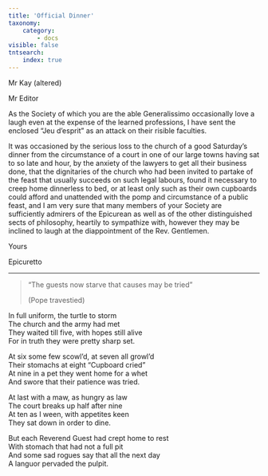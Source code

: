 ```yaml
---
title: 'Official Dinner'
taxonomy:
    category:
        - docs
visible: false
tntsearch:
    index: true
---
```


<div class="author">Mr Kay (altered)</div>

Mr Editor  

As the Society of which you are the able Generalissimo occasionally love a laugh even at the expense of the learned professions, I have sent the enclosed “Jeu d’esprit” as an attack on their risible faculties.  

It was occasioned by the serious loss to the church of a good Saturday’s dinner from the circumstance of a court in one of our large towns having sat to so late and hour, by the anxiety of the lawyers to get all their business done, that the dignitaries of the church who had been invited to partake of the feast that usually succeeds on such legal labours, found it necessary to creep home dinnerless to bed, or at least only such as their own cupboards could afford and unattended with the pomp and circumstance of a public feast, and I am very sure that many members of your Society are sufficiently admirers of the Epicurean as well as of the other distinguished sects of philosophy, heartily to sympathize with, however they may be inclined to laugh at the diappointment of the Rev. Gentlemen.

Yours

Epicuretto

---

> “The guests now starve that causes may be tried”
> 
> (Pope travestied)

In full uniform, the turtle to storm  
The church and the army had met  
They waited till five, with hopes still alive  
For in truth they were pretty sharp set.  

At six some few scowl’d, at seven all growl’d  
Their stomachs at eight “Cupboard cried”  
At nine in a pet they went home for a whet  
And swore that their patience was tried.  

At last with a maw, as hungry as law  
The court breaks up half after nine  
At ten as I ween, with appetites keen  
They sat down in order to dine.  

But each Reverend Guest had crept home to rest  
With stomach that had not a full pit  
And some sad rogues say that all the next day  
A languor pervaded the pulpit.